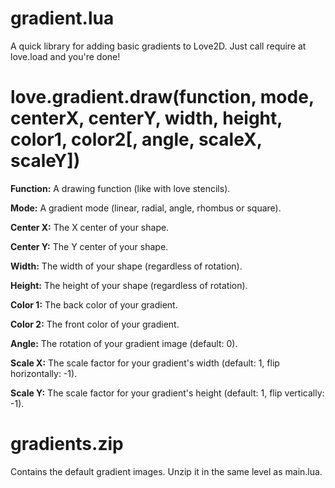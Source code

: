 gradient.lua
=============

A quick library for adding basic gradients to Love2D. Just call require at love.load and you're done!

love.gradient.draw(function, mode, centerX, centerY, width, height, color1, color2[, angle, scaleX, scaleY])
============================================================================================================

**Function:**
A drawing function (like with love stencils).

**Mode:**
A gradient mode (linear, radial, angle, rhombus or square).

**Center X:**
The X center of your shape.

**Center Y:**
The Y center of your shape.

**Width:**
The width of your shape (regardless of rotation).

**Height:**
The height of your shape (regardless of rotation).

**Color 1:**
The back color of your gradient.

**Color 2:**
The front color of your gradient.

**Angle:**
The rotation of your gradient image (default: 0).

**Scale X:**
The scale factor for your gradient's width (default: 1, flip horizontally: -1).

**Scale Y:**
The scale factor for your gradient's height (default: 1, flip vertically: -1).

gradients.zip
=============

Contains the default gradient images. Unzip it in the same level as main.lua.

